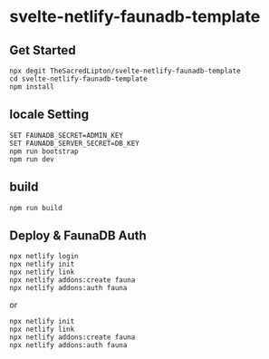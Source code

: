 
# svelte-netlify-faunadb-template

## Get Started

```
npx degit TheSacredLipton/svelte-netlify-faunadb-template
cd svelte-netlify-faunadb-template
npm install
```

## locale Setting

```
SET FAUNADB_SECRET=ADMIN_KEY
SET FAUNADB_SERVER_SECRET=DB_KEY
npm run bootstrap
npm run dev
```

## build

```
npm run build
```

## Deploy & FaunaDB Auth

```
npx netlify login
npx netlify init
npx netlify link
npx netlify addons:create fauna
npx netlify addons:auth fauna
```

or

```
npx netlify init
npx netlify link
npx netlify addons:create fauna
npx netlify addons:auth fauna
```
